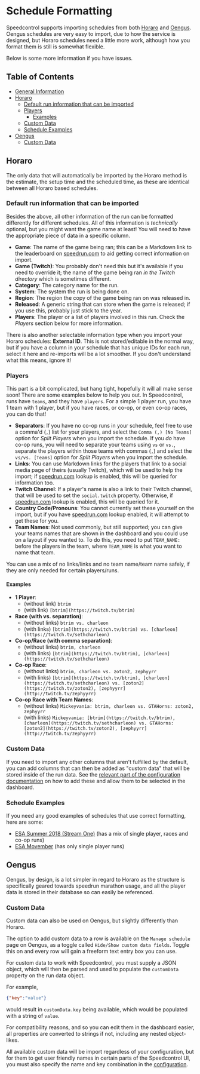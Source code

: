 # Schedule Formatting

Speedcontrol supports importing schedules from both [Horaro](https://horaro.org/) and [Oengus](https://oengus.io/). Oengus schedules are very easy to import, due to how the service is designed, but Horaro schedules need a little more work, although how you format them is still is somewhat flexible.

Below is some more information if you have issues.


## Table of Contents

- [General Information](#general-information)
- [Horaro](#horaro)
  - [Default run information that can be imported](#horaro-default-run-info)
  - [Players](#horaro-players)
    - [Examples](#horaro-players-examples)
  - [Custom Data](#horaro-custom-data)
  - [Schedule Examples](#horaro-schedule-examples)
- [Oengus](#oengus)
  - [Custom Data](#oengus-custom-data)


## Horaro

The only data that will automatically be imported by the Horaro method is the estimate, the setup time and the scheduled time, as these are identical between all Horaro based schedules.

<a id="horaro-default-run-info"></a>
### Default run information that can be imported

Besides the above, all other information of the run can be formatted differently for different schedules. All of this information is *technically* optional, but you might want the game name at least! You will need to have the appropriate piece of data in a specific column.

- **Game**: The name of the game being ran; this can be a Markdown link to the leaderboard on [speedrun.com](https://www.speedrun.com) to aid getting correct information on import.
- **Game (Twitch)**: You probably don't need this but it's available if you need to override it; the name of the game being ran *in the Twitch directory* which is sometimes different.
- **Category**: The category name for the run.
- **System**: The system the run is being done on.
- **Region**: The region the copy of the game being ran on was released in.
- **Released**: A generic string that can store when the game is released; if you use this, probably just stick to the year.
- **Players**: The player or a list of players involved in this run. Check the *Players* section below for more information.

There is also another selectable information type when you import your Horaro schedules: **External ID**. This is not stored/editable in the normal way, but if you have a column in your schedule that has unique IDs for each run, select it here and re-imports will be a lot smoother. If you don't understand what this means, ignore it!

<a id="horaro-players"></a>
### Players

This part is a bit complicated, but hang tight, hopefully it will all make sense soon! There are some examples below to help you out. In Speedcontrol, runs have `teams`, and they have `players`. For a simple 1 player run, you have 1 team with 1 player, but if you have races, or co-op, or even co-op races, you can do that!

- **Separators**: If you have no co-op runs in your schedule, feel free to use a comma'd (`,`) list for your players, and select the `Comma (,) [No Teams]` option for *Split Players* when you import the schedule. If you *do* have co-op runs, you will need to separate your teams using `vs` or `vs.`, separate the players within those teams with commas (`,`) and select the `vs/vs. [Teams]` option for *Split Players* when you import the schedule.
- **Links**: You can use Markdown links for the players that link to a social media page of theirs (usually Twitch), which will be used to help the import; if [speedrun.com](https://www.speedrun.com) lookup is enabled, this will be queried for information too.
- **Twitch Channel**: If a player's name is also a link to their Twitch channel, that will be used to set the `social.twitch` property. Otherwise, if [speedrun.com](https://www.speedrun.com) lookup is enabled, this will be queried for it.
- **Country Code/Pronouns**: You cannot currently set these yourself on the import, but if you have [speedrun.com](https://www.speedrun.com) lookup enabled, it will attempt to get these for you.
- **Team Names**: Not used commonly, but still supported; you can give your teams names that are shown in the dashboard and you could use on a layout if you wanted to. To do this, you need to put `TEAM_NAME: ` before the players in the team, where `TEAM_NAME` is what you want to name that team.

You can use a mix of no links/links and no team name/team name safely, if they are only needed for certain players/runs.

<a id="horaro-players-examples"></a>
#### Examples

- **1 Player**:
  -  (without link) `btrim`
  -  (with link) `[btrim](https://twitch.tv/btrim)`
- **Race (with vs. separation)**:
  - (without links) `btrim vs. charleon`
  - (with links) `[btrim](https://twitch.tv/btrim) vs. [charleon](https://twitch.tv/sethcharleon)`
- **Co-op/Race (with comma separation)**:
  - (without links) `btrim, charleon`
  - (with links) `[btrim](https://twitch.tv/btrim), [charleon](https://twitch.tv/sethcharleon)`
- **Co-op Race**:
  - (without links) `btrim, charleon vs. zoton2, zephyyrr`
  - (with links) `[btrim](https://twitch.tv/btrim), [charleon](https://twitch.tv/sethcharleon) vs. [zoton2](https://twitch.tv/zoton2), [zephyyrr](http://twitch.tv/zephyyrr)`
- **Co-op Race with Team Names**: 
  - (without links) `Mickeyvania: btrim, charleon vs. GTAHorns: zoton2, zephyyrr`
  - (with links) `Mickeyvania: [btrim](https://twitch.tv/btrim), [charleon](https://twitch.tv/sethcharleon) vs. GTAHorns: [zoton2](https://twitch.tv/zoton2), [zephyyrr](http://twitch.tv/zephyyrr)`

<a id="horaro-custom-data"></a>
### Custom Data

If you need to import any other columns that aren't fulfilled by the default, you can add columns that can then be added as "custom data" that will be stored inside of the run data. See the [relevant part of the configuration documentation](Configuration.md#custom-data) on how to add these and allow them to be selected in the dashboard.

<a id="horaro-schedule-examples"></a>
### Schedule Examples

If you need any good examples of schedules that use correct formatting, here are some:
- [ESA Summer 2018 (Stream One)](https://horaro.org/esa/2018-one) (has a mix of single player, races and co-op runs)
- [ESA Movember](https://horaro.org/esa/2018-movember) (has only single player runs)


## Oengus

Oengus, by design, is a lot simpler in regard to Horaro as the structure is specifically geared towards speedrun marathon usage, and all the player data is stored in their database so can easily be referenced.

<a id="oengus-custom-data"></a>
### Custom Data

Custom data can also be used on Oengus, but slightly differently than Horaro.

The option to add custom data to a row is available on the `Manage schedule` page on Oengus, as a toggle called `Hide/Show custom data fields`. Toggle this on and every row will gain a freeform text entry box you can use.

For custom data to work with Speedcontrol, you must supply a JSON object, which will then be parsed and used to populate the `customData` property on the run data object.

For example,
```json
{"key":"value"}
```
would result in `customData.key` being available, which would be populated with a string of `value`. 

For compatibility reasons, and so you can edit them in the dashboard easier, all properties are converted to strings if not, including any nested object-likes.

All available custom data will be import regardless of your configuration, but for them to get user friendly names in certain parts of the Speedcontrol UI, you must also specify the name and key combination in the [configuration](Configuration.md#custom-data).
